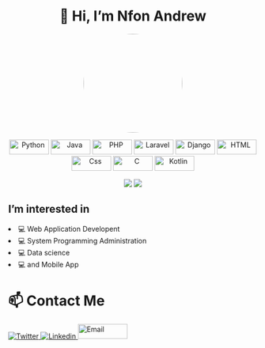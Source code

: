 <h1 align="center">👋 Hi, I’m Nfon Andrew</h1>
<p align="center">
  <img width="200" height="200" style="border-radius: 50%" src="https://avatars.githubusercontent.com/u/58951422?v=4">
</p> 
<p align="center">
  <img alt="Python" src="https://img.shields.io/badge/python-3670A0?style=for-the-badge&logo=python&logoColor=ffdd54" height="30" width="80" />
  <img alt="Java" src="https://img.shields.io/badge/python-3670A0?style=for-the-badge&logo=python&logoColor=ffdd54" height="30" width="80" />
  <img alt="PHP" src="https://img.shields.io/badge/php-%23777BB4.svg?style=for-the-badge&logo=php&logoColor=white" height="30" width="80" />
  <img alt="Laravel" src="https://img.shields.io/badge/laravel-%23FF2D20.svg?style=for-the-badge&logo=laravel&logoColor=white" height="30" width="80" />
  <img alt="Django" src="https://img.shields.io/badge/django-%23092E20.svg?style=for-the-badge&logo=django&logoColor=white" height="30" width="80" />
  <img alt="HTML" src="https://img.shields.io/badge/HTML-E34F26?logo=html5&logoColor=white&style=for-the-badge" height="30" width="80" />
  <img alt="Css" src="https://img.shields.io/badge/CSS-1572B6?logo=css3&logoColor=white&style=for-the-badge" height="30" width="80" />
  <img alt="C" src="https://img.shields.io/badge/c-%2300599C.svg?style=for-the-badge&logo=c&logoColor=white" height="30" width="80" />
  <img alt="Kotlin" src="https://img.shields.io/badge/kotlin-%230095D5.svg?style=for-the-badge&logo=kotlin&logoColor=white" height="30" width="80">
</p>
<p align="center"><img src="https://github-readme-stats.vercel.app/api?username=andrew21-mch"/>
<img src="https://github-profile-trophy.vercel.app/?username=andrew21-mch&theme=juicyfresh">
</p>

<p><h2>I’m interested in </h2> 
<li> 💻 Web Application Developent</li>
<li> 💻 System Programming Administration</li>
<li> 💻 Data science</li>  
<li> 💻 and Mobile App</li>
<h1>📫 Contact Me </h1>
 <a href="https://twitter.com/nfonandrew73">
  <img
    alt="Twitter"
    src="https://img.shields.io/badge/Twitter-1DA1F2?logo=twitter&logoColor=white&style=for-the-badge"/>
</a>
<a href="https://www.linkedin.com/in/nfon-andrew-7703a11a0/">
  <img
    alt="Linkedin"
    src="https://img.shields.io/badge/linkedin-0077B5?logo=linkedin&logoColor=white&style=for-the-badge"/>
  </a>
  
  <a href="https://mailto:nfonandrew73@gmail.com/">
  <img
    alt="Email"
    src="https://cdn.vox-cdn.com/thumbor/Tbqi3ZF9Qz0fTJIUvkgQe3FdN0k=/1400x788/filters:format(jpeg)/cdn.vox-cdn.com/uploads/chorus_asset/file/21939811/newgmaillogo.jpg" height="30" width="100"/>
  </a>
</p> 

<!---
andrew21-mch/andrew21-mch is a ✨ special ✨ repository because its `README.md` (this file) appears on your GitHub profile.
You can click the Preview link to take a look at your changes.

